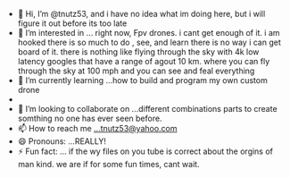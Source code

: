 - 👋 Hi, I’m @tnutz53, and i have no idea what im doing here, but i will figure it out before its too late
- 👀 I’m interested in ... right now, Fpv drones.  i cant get enough of it.  i am hooked there is so much to do , see, and learn there is no way i can get board of it.  there is nothing like flying through the sky with 4k low latency googles that have a range of agout 10 km.  where you can fly through the sky at 100 mph and you can see and feal everything
- 🌱 I’m currently learning ...how to build and program my own custom drone
- 
- 💞️ I’m looking to collaborate on ...different combinations parts to create somthing no one has ever seen before.
- 📫 How to reach me ...tnutz53@yahoo.com
- 😄 Pronouns: ...REALLY! 
- ⚡ Fun fact: ... if the wy files on you tube is correct about the orgins of man kind.  we are if for some fun times,  cant wait.


<!---
tnutz53/tnutz53 is a ✨ special ✨ repository because its `README.md` (this file) appears on your GitHub profile.
You can click the Preview link to take a look at your changes.
--->
